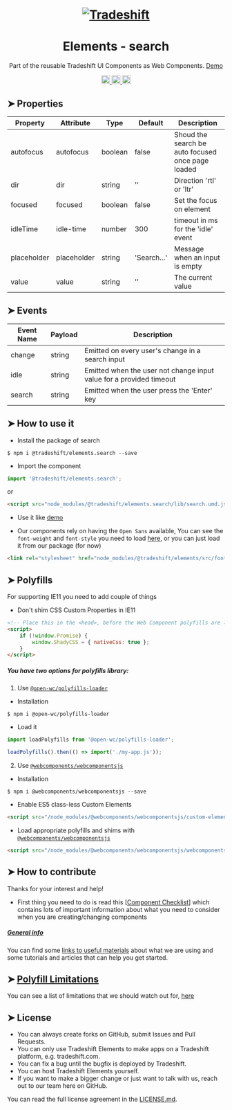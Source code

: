 <h1 align="center">
    <a href="https://tradeshift.com/">
      <img alt="Tradeshift" src="https://tradeshift.com/wp-content/themes/Tradeshift/img/brand/logo-black.png"/>
    </a>
</h1>

<h1 align="center">Elements - search</h1>

<p align="center">
  Part of the reusable Tradeshift UI Components as Web Components.
    <a href="https://tradeshift.github.io/elements/?path=/story/ts-search--default">
      Demo
    </a>
</p>

<p align="center">
    <a href="https://www.npmjs.com/package/@tradeshift/elements.search">
      <img alt="NPM Version" src="https://badgen.net/npm/v/@tradeshift/elements.search" height="20"/>
    </a>
    <a href="https://npmcharts.com/compare/@tradeshift/elements.search?minimal=true">
		  <img alt="Downloads per month" src="https://badgen.net/npm/dm/@tradeshift/elements.search" height="20"/>
		</a>
		<a href="https://www.npmjs.com/browse/depended/@tradeshift/elements.search">
		  <img alt="Dependent packages" src="https://badgen.net/npm/dependents/@tradeshift/elements.search" height="20"/>
		</a>
</p>

<style>
table {
    width:100%;
}
</style>

## ➤ Properties

| Property    | Attribute   | Type    | Default     | Description                                       |
| ----------- | ----------- | ------- | ----------- | ------------------------------------------------- |
| autofocus   | autofocus   | boolean | false       | Shoud the search be auto focused once page loaded |
| dir         | dir         | string  | ''          | Direction 'rtl' or 'ltr'                          |
| focused     | focused     | boolean | false       | Set the focus on element                          |
| idleTime    | idle-time   | number  | 300         | timeout in ms for the 'idle' event                |
| placeholder | placeholder | string  | 'Search...' | Message when an input is empty                    |
| value       | value       | string  | ''          | The current value                                 |

## ➤ Events

| Event Name | Payload | Description                                                         |
| ---------- | ------- | ------------------------------------------------------------------- |
| change     | string  | Emitted on every user's change in a search input                    |
| idle       | string  | Emitted when the user not change input value for a provided timeout |
| search     | string  | Emitted when the user press the 'Enter' key                         |

## ➤ How to use it

- Install the package of search

```shell
$ npm i @tradeshift/elements.search --save
```

- Import the component

```js
import '@tradeshift/elements.search';
```

or

```html
<script src="node_modules/@tradeshift/elements.search/lib/search.umd.js"></script>
```

- Use it like [demo]("https://tradeshift.github.io/elements/?path=/story/ts-search--default")

- Our components rely on having the `Open Sans` available, You can see the `font-weight` and `font-style` you need to load [here](https://github.com/Tradeshift/elements/blob/master/packages/core/src/fonts.css), or you can just load it from our package (for now)

```html
<link rel="stylesheet" href="node_modules/@tradeshift/elements/src/fonts.css" />
```

## ➤ Polyfills

For supporting IE11 you need to add couple of things

- Don't shim CSS Custom Properties in IE11

```html
<!-- Place this in the <head>, before the Web Component polyfills are loaded -->
<script>
	if (!window.Promise) {
		window.ShadyCSS = { nativeCss: true };
	}
</script>
```

##### You have two options for polyfills library:

1. Use [`@open-wc/polyfills-loader`](https://github.com/open-wc/open-wc/tree/master/packages/polyfills-loader)

- Installation

```shell
$ npm i @open-wc/polyfills-loader
```

- Load it

```js
import loadPolyfills from '@open-wc/polyfills-loader';

loadPolyfills().then(() => import('./my-app.js'));
```

2. Use [`@webcomponents/webcomponentsjs`](https://github.com/webcomponents/polyfills/tree/master/packages/webcomponentsjs)

- Installation

```hell
$ npm i @webcomponents/webcomponentsjs --save
```

- Enable ES5 class-less Custom Elements

```html
<script src="/node_modules/@webcomponents/webcomponentsjs/custom-elements-es5-adapter.js"></script>
```

- Load appropriate polyfills and shims with [`@webcomponents/webcomponentsjs`](https://github.com/webcomponents/webcomponentsjs)

```html
<script src="/node_modules/@webcomponents/webcomponentsjs/webcomponents-loader.js" defer></script>
```

## ➤ How to contribute

Thanks for your interest and help!

- First thing you need to do is read this [[Component Checklist](https://github.com/Tradeshift/elements/wiki/Component-checklist)] which contains lots of important information about what you need to consider when you are creating/changing components

##### [General info](https://github.com/Tradeshift/elements/wiki/Useful-materials-starter)

You can find some [links to useful materials](https://github.com/Tradeshift/elements/wiki/Useful-materials-starter) about what we are using and some tutorials and articles that can help you get started.

## ➤ [Polyfill Limitations](https://github.com/Tradeshift/elements/wiki/Polyfill-Limitations)

You can see a list of limitations that we should watch out for, [here](https://github.com/Tradeshift/elements/wiki/Polyfill-Limitations)

## ➤ License

- You can always create forks on GitHub, submit Issues and Pull Requests.
- You can only use Tradeshift Elements to make apps on a Tradeshift platform, e.g. tradeshift.com.
- You can fix a bug until the bugfix is deployed by Tradeshift.
- You can host Tradeshift Elements yourself.
- If you want to make a bigger change or just want to talk with us, reach out to our team here on GitHub.

You can read the full license agreement in the [LICENSE.md](https://github.com/Tradeshift/elements/blob/master/LICENSE.md).

